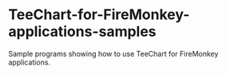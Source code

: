 TeeChart-for-FireMonkey-applications-samples
================================================

Sample programs showing how to use TeeChart for FireMonkey applications.
